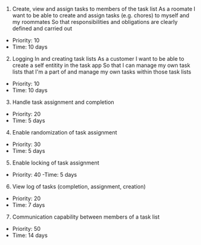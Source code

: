 1. Create, view and assign tasks to members of the task list
 As a roomate
 I want to be able to create and assign tasks (e.g. chores) to myself and my roommates
 So that responsibilities and obligations are clearly defined and carried out
 - Priority: 10
 - Time: 10 days

2. Logging In and creating task lists 
 As a customer
 I want to be able to create a self entitity in the task app
 So that I can manage my own task lists that I'm a part of and manage my own tasks within those task lists
 - Priority: 10
 - Time: 10 days

3. Handle task assignment and completion
 - Priority: 20
 - Time: 5 days

4. Enable randomization of task assignment
 - Priority: 30
 - Time: 5 days

5. Enable locking of task assignment
 - Priority: 40
 -Time: 5 days

6. View log of tasks (completion, assignment, creation)
 - Priority: 20
 - Time: 7 days

7. Communication capability between members of a task list
 - Priority: 50 
 - Time: 14 days